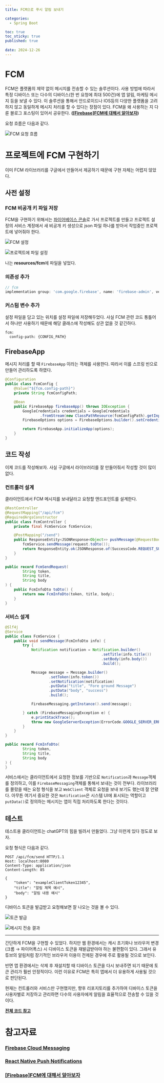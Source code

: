 ```yaml
---
title: FCM으로 푸시 알림 보내기

categories:
  - Spring Boot

toc: true
toc_sticky: true
published: true
 
date: 2024-12-26
---
```


# FCM

FCM은 플랫폼의 제약 없이 메시지를 전송할 수 있는 솔루션이다. 사용 방법에 따라서 특정 디바이스 또는 다수의 디바이스(한 번 요청에 최대 500건)에 앱 알림, 마케팅 메시지 등을 보낼 수 있다. 이 솔루션을 통해서 안드로이드나 IOS등의 다양한 플랫폼을 고려하지 않고 동일하게 메시지 처리를 할 수 있다는 장점이 있다. FCM을 왜 사용하는 지 다룬 블로그 포스팅이 있어서 공유한다. **([\[Firebase\]FCM에 대해서 알아보자](https://donghun.dev/Firebase-Cloud-Messaging))**

요청 흐름은 다음과 같다.

![FCM 요청 흐름](/assets/images/fcm_03.png)

# 프로젝트에 FCM 구현하기

이미 FCM 라이브러리를 구글에서 만들어서 제공하기 때문에 구현 자체는 어렵지 않았다.

## 사전 설정

### FCM 비공개 키 파일 저장

FCM을 구현하기 위해서는 [파이어베이스 콘솔](https://console.firebase.google.com/)로 가서 프로젝트를 만들고 프로젝트 설정의 서비스 계정에서 새 비공개 키 생성으로 json 파일 하나를 받아서 작업중인 프로젝트에 넣어줘야 한다.

![FCM 설정](/assets/images/fcm_01.png)


![프로젝트에 파일 설정](/assets/images/fcm_02.png)

나는 **resources/fcm**에 파일을 넣었다.

### 의존성 추가

```groovy
// fcm
implementation group: 'com.google.firebase', name: 'firebase-admin', version: '9.4.2'
```

### 커스텀 변수 추가

설정 파일을 담고 있는 위치를 설정 파일에 저장해두었다. 사실 FCM 관련 코드 통틀어서 하나만 사용하기 때문에 해당 클래스에 작성해도 상관 없을 것 같긴하다.

```
fcm:
  config-path: {CONFIG_PATH}
```

## FirebaseApp

메시지 처리를 할 때 `FirebaseApp` 이라는 객체를 사용한다. 따라서 이를 스프링 빈으로 만들어 관리하도록 하였다.

```java
@Configuration
public class FcmConfig {
    @Value("${fcm.config-path}")
    private String fcmConfigPath;

    @Bean
    public FirebaseApp firebaseApp() throws IOException {
        GoogleCredentials credentials = GoogleCredentials
                .fromStream(new ClassPathResource(fcmConfigPath).getInputStream());
        FirebaseOptions options = FirebaseOptions.builder().setCredentials(credentials).build();

        return FirebaseApp.initializeApp(options);
    }
}
```

## 코드 작성

이제 코드를 작성해보자. 사실 구글에서 라이브러리를 잘 만들어줘서 작성할 것이 많이 없다. 

### 컨트롤러 설계

클라이언트에서 FCM 메시지를 보내달라고 요청할 앤드포인트를 설계한다.

```java
@RestController
@RequestMapping("/api/fcm")
@RequiredArgsConstructor
public class FcmController {
    private final FcmService fcmService;

    @PostMapping("/send")
    public ResponseEntity<JSONResponse<Object>> pushMessage(@RequestBody FcmSendRequest request) {
        fcmService.sendMessage(request.toDto());
        return ResponseEntity.ok(JSONResponse.of(SuccessCode.REQUEST_SUCCESS, null));
    }
}

public record FcmSendRequest(
        String token,
        String title,
        String body
) {
    public FcmInfoDto toDto() {
        return new FcmInfoDto(token, title, body);
    }
}
```

### 서비스 설계

```java
@Slf4j
@Service
public class FcmService {
    public void sendMessage(FcmInfoDto info) {
        try {
            Notification notification = Notification.builder()
                                            .setTitle(info.title())
                                            .setBody(info.body())
                                            .build();

            Message message = Message.builder()
                    .setToken(info.token())
                    .setNotification(notification)
                    .putData("title", "Fore ground Message")
                    .putData("body", "success")
                    .build();

            FirebaseMessaging.getInstance().send(message);

        } catch (FirebaseMessagingException e) {
            e.printStackTrace();
            throw new GoogleServerException(ErrorCode.GOOGLE_SERVER_ERROR);
        }
    }
}

public record FcmInfoDto(
        String token,
        String title,
        String body
) {
}
```

서비스에서는 클라이언트에서 요청한 정보를 기반으로 `Notification`과 `Message`객체를 정의하고, 이를 `FirebaseMessaging`객체를 통해서 보내는 것이 전부다. 라이브러리를 몰랐을 때는 요청 형식을 보고 `WebClient` 객체로 요청을 보내 보기도 했는데 잘 안됐다. 아무튼 여기서 중요한 것은 `Notification`은 시스템 UI에 표시되는 역할이고 `putData()`로 정의하는 메시지는 앱이 직접 처리하도록 한다는 것이다.

## 테스트

테스트용 클라이언트는 chatGPT의 힘을 빌려서 만들었다. 그냥 이런게 있다 정도로 보자.

<script src="https://gist.github.com/sehako/fd7644528caad74af76a7780adb18815.js"></script>

요청 형식은 다음과 같다.

```
POST /api/fcm/send HTTP/1.1
Host: localhost:8080
Content-Type: application/json
Content-Length: 85

{
    "token": "exampleClientToken12345",
    "title": "알림 제목 예시",
    "body": "알림 내용 예시"
}
```

디바이스 토큰을 발급받고 요청해보면 잘 나오는 것을 볼 수 있다.

![토큰 발급](/assets/images/fcm_04.png)

![메시지 전송 결과](/assets/images/fcm_05.png)

---

간단하게 FCM을 구현할 수 있었다. 하지만 웹 환경에서는 캐시 초기화나 브라우저 변경(크롬 → 파이어폭스) 시 디바이스 토큰을 재발급받아야 하는 불편함이 있다. 그래서 유튜브의 알림처럼 장기적인 브라우저 이용이 전제된 경우에 주로 활용될 것으로 보인다. 

반면 앱 환경에서는 삭제 후 재설치할 때 디바이스 토큰을 다시 보내주면 되기 때문에 토큰 관리가 훨씬 안정적이다. 이런 이유로 FCM은 특히 앱에서 더 유용하게 사용될 것으로 판단된다.

현재는 컨트롤러와 서비스만 구현했지만, 향후 리포지토리를 추가하여 디바이스 토큰을 사용자별로 저장하고 관리하면 다수의 사용자에게 알림을 효율적으로 전송할 수 있을 것이다.

**[전체 코드 참고](https://github.com/sehako/playground/tree/feature/10)**  

# 참고자료

### [Firebase Cloud Messaging](https://firebase.google.com/docs/cloud-messaging?hl=ko)

### [React Native Push Notifications](https://dev.to/jakubkoci/react-native-push-notifications-313i)

### [\[Firebase\]FCM에 대해서 알아보자](https://donghun.dev/Firebase-Cloud-Messaging)